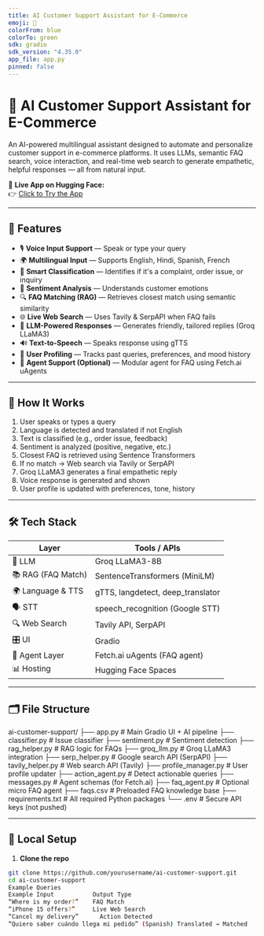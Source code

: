 ```yaml
---
title: AI Customer Support Assistant for E-Commerce
emoji: 🤖
colorFrom: blue
colorTo: green
sdk: gradio
sdk_version: "4.35.0"
app_file: app.py
pinned: false
---
```


# 🛒 AI Customer Support Assistant for E-Commerce

An AI-powered multilingual assistant designed to automate and personalize customer support in e-commerce platforms. It uses LLMs, semantic FAQ search, voice interaction, and real-time web search to generate empathetic, helpful responses — all from natural input.

🔗 **Live App on Hugging Face:**  
👉 [Click to Try the App](https://huggingface.co/spaces/Aniruddh-ui/ai-customer-support)

---

## 🚀 Features

- 🎙️ **Voice Input Support** — Speak or type your query
- 🌍 **Multilingual Input** — Supports English, Hindi, Spanish, French
- 🎯 **Smart Classification** — Identifies if it's a complaint, order issue, or inquiry
- 💬 **Sentiment Analysis** — Understands customer emotions
- 🔍 **FAQ Matching (RAG)** — Retrieves closest match using semantic similarity
- 🌐 **Live Web Search** — Uses Tavily & SerpAPI when FAQ fails
- 🤖 **LLM-Powered Responses** — Generates friendly, tailored replies (Groq LLaMA3)
- 🔊 **Text-to-Speech** — Speaks response using gTTS
- 👤 **User Profiling** — Tracks past queries, preferences, and mood history
- 🧠 **Agent Support (Optional)** — Modular agent for FAQ using Fetch.ai uAgents

---

## 🧠 How It Works

1. User speaks or types a query  
2. Language is detected and translated if not English  
3. Text is classified (e.g., order issue, feedback)  
4. Sentiment is analyzed (positive, negative, etc.)  
5. Closest FAQ is retrieved using Sentence Transformers  
6. If no match → Web search via Tavily or SerpAPI  
7. Groq LLaMA3 generates a final empathetic reply  
8. Voice response is generated and shown  
9. User profile is updated with preferences, tone, history

---

## 🛠️ Tech Stack

| Layer              | Tools / APIs                          |
|--------------------|----------------------------------------|
| 🧠 LLM              | Groq LLaMA3-8B                         |
| 📚 RAG (FAQ Match)  | SentenceTransformers (MiniLM)          |
| 🌍 Language & TTS   | gTTS, langdetect, deep_translator       |
| 🗣️ STT              | speech_recognition (Google STT)        |
| 🔍 Web Search       | Tavily API, SerpAPI                    |
| 🎛️ UI               | Gradio                                 |
| 👥 Agent Layer       | Fetch.ai uAgents (FAQ agent)           |
| 📊 Hosting          | Hugging Face Spaces                    |

---

## 🗂️ File Structure

ai-customer-support/
├── app.py # Main Gradio UI + AI pipeline
├── classifier.py # Issue classifier
├── sentiment.py # Sentiment detection
├── rag_helper.py # RAG logic for FAQs
├── groq_llm.py # Groq LLaMA3 integration
├── serp_helper.py # Google search API (SerpAPI)
├── tavily_helper.py # Web search API (Tavily)
├── profile_manager.py # User profile updater
├── action_agent.py # Detect actionable queries
├── messages.py # Agent schemas (for Fetch.ai)
├── faq_agent.py # Optional micro FAQ agent
├── faqs.csv # Preloaded FAQ knowledge base
├── requirements.txt # All required Python packages
└── .env # Secure API keys (not pushed)


---

## 🔧 Local Setup

1. **Clone the repo**
```bash
git clone https://github.com/yourusername/ai-customer-support.git
cd ai-customer-support
Example Queries
Example Input         	Output Type
“Where is my order?”  	FAQ Match
“iPhone 15 offers?”   	Live Web Search
“Cancel my delivery”	  Action Detected
“Quiero saber cuándo llega mi pedido” (Spanish)	Translated → Matched
